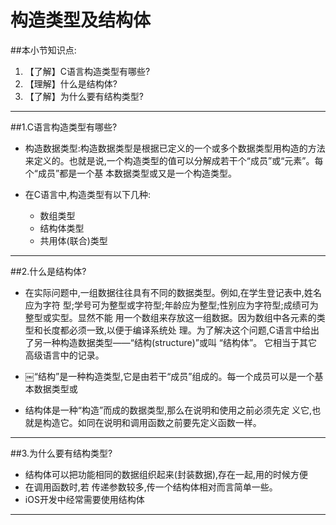 # 构造类型及结构体
##本小节知识点:
1. 【了解】C语言构造类型有哪些?
2. 【理解】什么是结构体?
3. 【了解】为什么要有结构类型?

---

##1.C语言构造类型有哪些?
- 构造数据类型:构造数据类型是根据已定义的一个或多个数据类型用构造的方法来定义的。也就是说,一个构造类型的值可以分解成若干个“成员”或“元素”。每个“成员”都是一个基 本数据类型或又是一个构造类型。

- 在C语言中,构造类型有以下几种:
    + 数组类型
    + 结构体类型
    + 共用体(联合)类型

---


##2.什么是结构体?
- 在实际问题中,一组数据往往具有不同的数据类型。例如,在学生登记表中,姓名应为字符 型;学号可为整型或字符型;年龄应为整型;性别应为字符型;成绩可为整型或实型。显然不能 用一个数组来存放这一组数据。因为数组中各元素的类型和长度都必须一致,以便于编译系统处 理。为了解决这个问题,C语言中给出了另一种构造数据类型——“结构(structure)”或叫 “结构体”。 它相当于其它高级语言中的记录。

- ￼“结构”是一种构造类型,它是由若干“成员”组成的。每一个成员可以是一个基本数据类型或

- 结构体是一种“构造”而成的数据类型,那么在说明和使用之前必须先定 义它,也就是构造它。如同在说明和调用函数之前要先定义函数一样。

---

##3.为什么要有结构类型?
- 结构体可以把功能相同的数据组织起来(封装数据),存在一起,用的时候方便
- 在调用函数时,若 传递参数较多,传一个结构体相对而言简单一些。
- iOS开发中经常需要使用结构体


---
